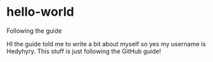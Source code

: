 # hello-world
Following the guide

HI the guide told me to write a bit about myself so yes my username is Hedyhyry. This stuff is just following the GitHub guide!
